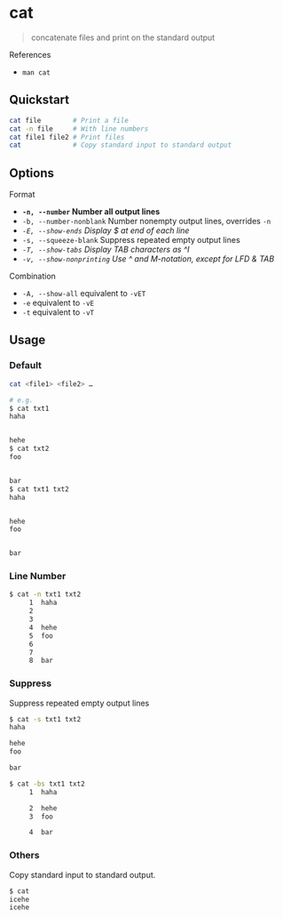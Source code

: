 # cat

> concatenate files and print on the standard output

References

* `man cat`

## Quickstart

```bash
cat file        # Print a file
cat -n file     # With line numbers
cat file1 file2 # Print files
cat             # Copy standard input to standard output
```

## Options

Format

* **`-n, --number` Number all output lines**
* `-b, --number-nonblank` Number nonempty output lines, overrides `-n`
* _`-E, --show-ends` Display $ at end of each line_
* `-s, --squeeze-blank` Suppress repeated empty output lines
* _`-T, --show-tabs` Display TAB characters as ^I_
* _`-v, --show-nonprinting` Use ^ and M-notation, except for LFD & TAB_

Combination

* `-A, --show-all` equivalent to `-vET`
* `-e` equivalent to `-vE`
* `-t` equivalent to `-vT`

## Usage

### Default

```bash
cat <file1> <file2> …

# e.g.
$ cat txt1
haha


hehe
$ cat txt2
foo


bar
$ cat txt1 txt2
haha


hehe
foo


bar
```

### Line Number

```bash
$ cat -n txt1 txt2
     1  haha
     2
     3
     4  hehe
     5  foo
     6
     7
     8  bar
```

### Suppress

Suppress repeated empty output lines

```bash
$ cat -s txt1 txt2
haha

hehe
foo

bar
```

```bash
$ cat -bs txt1 txt2
     1  haha

     2  hehe
     3  foo

     4  bar
```

### Others

Copy standard input to standard output.

```bash
$ cat
icehe
icehe
```

